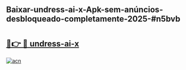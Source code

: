 ## Baixar-undress-ai-x-Apk-sem-anúncios-desbloqueado-completamente-2025-#n5bvb

# <h2><a href="https://ainizakaria.my?title=undress-ai-x&ref=22M">🔗👉 🔴 undress-ai-x</a></h2>

[![acn](https://github.com/user-attachments/assets/0f9c940e-d8b0-45ae-aac7-cd30a18b3e1c)](https://ainizakaria.my?title=undress-ai-x&ref=22M)

